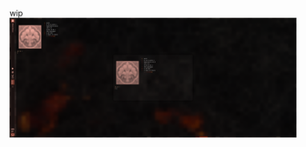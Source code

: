 wip
![FullScreen-2025-06-11_09-37-07.png](https://github.com/j5onrf/dots/blob/main/waybar/May17-2025-Updates/themes/Ghost-Modern-Matugen/Hyprshade-Script/python-solution/Full-Setup/FullScreen-2025-06-11_09-37-07.png)
